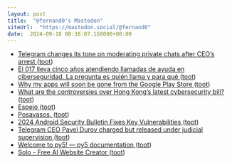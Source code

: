 ```yaml
---
layout: post
title:  "@fernand0's Mastodon"
siteUrl:  "https://mastodon.social/@fernand0"
date:  2024-09-18 08:38:07.168000+00:00
---
```

*  [Telegram changes its tone on moderating private chats after CEO’s arrest ](https://www.theverge.com/2024/9/5/24237254/telegram-pavel-durov-arrest-private-chats-moderation-policy-chang) ([toot](https://mastodon.social/@fernand0/113157648360032348))
*  [El 017 lleva cinco años atendiendo llamadas de ayuda en ciberseguridad. La pregunta es quién llama y para qué ](https://www.xataka.com/seguridad/017-lleva-cinco-anos-atendiendo-llamadas-ayuda-ciberseguridad-pregunta-quien-llam) ([toot](https://mastodon.social/@fernand0/113157288748399157))
*  [Why my apps will soon be gone from the Google Play Store ](https://frozenfractal.com/blog/2024/9/6/why-my-apps-will-soon-be-gone-from-google-play) ([toot](https://mastodon.social/@fernand0/113156607483877360))
*  [What are the controversies over Hong Kong’s latest cybersecurity bill? ](https://globalvoices.org/2024/08/22/what-are-the-controversies-over-hong-kongs-latest-cybersecurity-bill) ([toot](https://mastodon.social/@fernand0/113155911006130016))
*  [Espejo ](https://www.flickr.com/photos/fernand0/53981160372) ([toot](https://mastodon.social/@fernand0/113155899420527009))
*  [Posavasos. ](https://avecesunafoto.wordpress.com/2024/09/17/posavasos) ([toot](https://mastodon.social/@fernand0/113154125718811546))
*  [2024 Android Security Bulletin Fixes Key Vulnerabilities ](https://thecyberexpress.com/android-security-bulletin) ([toot](https://mastodon.social/@fernand0/113153982751573613))
*  [Telegram CEO Pavel Durov charged but released under judicial supervision ](https://www.lemonde.fr/en/france/article/2024/08/29/telegram-ceo-pavel-durov-charged-but-released-under-judicial-supervision_6723047_7.htm) ([toot](https://mastodon.social/@fernand0/113153895622518041))
*  [Welcome to py5! — py5 documentation ](http://py5coding.org/index.htm) ([toot](https://mastodon.social/@fernand0/113153527543416971))
*  [Solo - Free AI Website Creator ](https://soloist.ai) ([toot](https://mastodon.social/@fernand0/113153347235060406))
